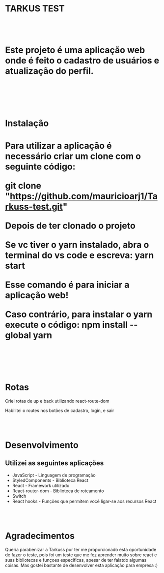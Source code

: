 <h1> TARKUS TEST <H1>
<br>
<p> Este projeto é uma aplicação web onde é feito o cadastro de usuários e atualização do perfil.</p>
<br>
<br>
<h1>Instalação<h1>
<p>
 Para utilizar a aplicação é necessário criar um clone com o seguinte código:

 git clone "https://github.com/mauricioarj1/Tarkuss-test.git"

 Depois de ter clonado o projeto

Se vc tiver o yarn instalado, abra o terminal do vs code e escreva:
yarn start

Esse comando é para iniciar a aplicação web!

Caso contrário, para instalar o yarn execute o código:
npm install --global yarn
</p>
<br>
<br>
<h1>Rotas</h1>
<p>
Criei rotas de up e back utilizando react-route-dom
</p>
<p>Habilitei o routes nos botões de cadastro, login, e sair</p>
<br>
<br>
<h1>Desenvolvimento</h1>
<h2>Utilizei as seguintes aplicações</h2>
<ul>
    <li>JavaScript - Linguagem de programação</li>
    <li>StyledComponents - Biblioteca React</li>
    <li>React - Framework utilizado</li>
    <li>React-router-dom - Biblioteca de roteamento </li>
    <li>Switch</li>
    <li>React hooks - Funções que permitem você ligar-se aos recursos React</li>
</ul>
<br>
<br>
<h1>Agradecimentos</h1>
<p> Queria parabenizar a Tarkuss por ter me proporcionado esta oportunidade de fazer o teste, pois foi um teste que me fez aprender muito sobre react e suas bibliotecas e funçoes especificas, apesar de ter falatdo algumas coisas. Mas gostei bastante de desenvolver esta aplicação para empresa :)</p>
